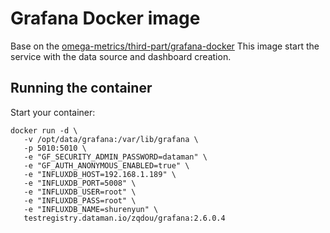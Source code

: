 # Grafana Docker image

Base on the [omega-metrics/third-part/grafana-docker](https://github.com/Dataman-Cloud/omega-metrics/tree/master/third-part/grafana-docker)
This image start the service with the data source and dashboard creation.

## Running the container

Start your container:

```
docker run -d \
   -v /opt/data/grafana:/var/lib/grafana \
   -p 5010:5010 \
   -e "GF_SECURITY_ADMIN_PASSWORD=dataman" \
   -e "GF_AUTH_ANONYMOUS_ENABLED=true" \
   -e "INFLUXDB_HOST=192.168.1.189" \
   -e "INFLUXDB_PORT=5008" \
   -e "INFLUXDB_USER=root" \
   -e "INFLUXDB_PASS=root" \
   -e "INFLUXDB_NAME=shurenyun" \
   testregistry.dataman.io/zqdou/grafana:2.6.0.4
```

